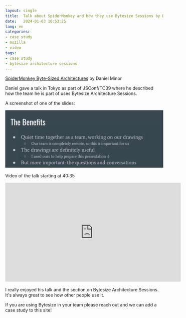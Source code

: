 ```yaml
---
layout: single
title:  Talk about SpiderMonkey and how they use Bytesize Sessions by Daniel Minor
date:   2024-01-03 10:53:25
lang: en
categories: 
- case study
- mozilla
- video
tags:
- case study
- bytesize architecture sessions
---
```




[SpiderMonkey Byte-Sized Architectures](https://spidermonkey.dev/blog/2023/11/16/spidermonkey-byte-sized-architectures.html) by Daniel Minor

Daniel gave a talk in Tokyo as part of JSConf/TC39 where he described how the team he is part of uses Bytesize Architecture Sessions.

A screenshot of one of the slides:

![Benefits of Bytesize Architecture Sessions](/images/daniel-the-benefits.png)

Video of the talk starting at 40:35 
<iframe width="560" height="315" src="https://www.youtube.com/embed/K4lp1sirkJg?si=neO3vZp7-Es6L6uP&amp;start=2435" title="YouTube video player" frameborder="0" allow="accelerometer; autoplay; clipboard-write; encrypted-media; gyroscope; picture-in-picture; web-share" allowfullscreen></iframe>

I really enjoyed his talk and the section on Bytesize Architecture Sessions. It's always great to see how other people use it. 

If you are using Bytesize in your team please reach out and we can add a case study to this site!